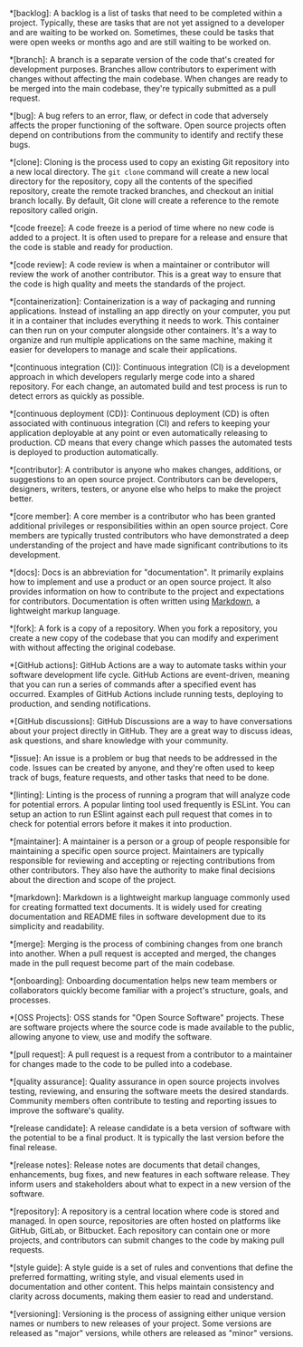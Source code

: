 *[backlog]: A backlog is a list of tasks that need to be completed within a project. Typically, these are tasks that are not yet assigned to a developer and are waiting to be worked on. Sometimes, these could be tasks that were open weeks or months ago and are still waiting to be worked on.

*[branch]: A branch is a separate version of the code that's created for development purposes. Branches allow contributors to experiment with changes without affecting the main codebase. When changes are ready to be merged into the main codebase, they're typically submitted as a pull request.

*[bug]: A bug refers to an error, flaw, or defect in code that adversely affects the proper functioning of the software. Open source projects often depend on contributions from the community to identify and rectify these bugs.

*[clone]: Cloning is the process used to copy an existing Git repository into a new local directory. The `git clone` command will create a new local directory for the repository, copy all the contents of the specified repository, create the remote tracked branches, and checkout an initial branch locally. By default, Git clone will create a reference to the remote repository called origin.

*[code freeze]: A code freeze is a period of time where no new code is added to a project. It is often used to prepare for a release and ensure that the code is stable and ready for production.

*[code review]: A code review is when a maintainer or contributor will review the work of another contributor. This is a great way to ensure that the code is high quality and meets the standards of the project.

*[containerization]: Containerization is a way of packaging and running applications. Instead of installing an app directly on your computer, you put it in a container that includes everything it needs to work. This container can then run on your computer alongside other containers. It's a way to organize and run multiple applications on the same machine, making it easier for developers to manage and scale their applications.

*[continuous integration (CI)]: Continuous integration (CI) is a development approach in which developers regularly merge code into a shared repository. For each change, an automated build and test process is run to detect errors as quickly as possible.

*[continuous deployment (CD)]: Continuous deployment (CD) is often associated with continuous integration (CI) and refers to keeping your application deployable at any point or even automatically releasing to production. CD means that every change which passes the automated tests is deployed to production automatically.

*[contributor]: A contributor is anyone who makes changes, additions, or suggestions to an open source project. Contributors can be developers, designers, writers, testers, or anyone else who helps to make the project better.

*[core member]: A core member is a contributor who has been granted additional privileges or responsibilities within an open source project. Core members are typically trusted contributors who have demonstrated a deep understanding of the project and have made significant contributions to its development.

*[docs]: Docs is an abbreviation for "documentation". It primarily explains how to implement and use a product or an open source project. It also provides information on how to contribute to the project and expectations for contributors. Documentation is often written using [Markdown](https://www.markdownguide.org/), a lightweight markup language.

*[fork]: A fork is a copy of a repository. When you fork a repository, you create a new copy of the codebase that you can modify and experiment with without affecting the original codebase.

*[GitHub actions]: GitHub Actions are a way to automate tasks within your software development life cycle. GitHub Actions are event-driven, meaning that you can run a series of commands after a specified event has occurred. Examples of GitHub Actions include running tests, deploying to production, and sending notifications.

*[GitHub discussions]: GitHub Discussions are a way to have conversations about your project directly in GitHub. They are a great way to discuss ideas, ask questions, and share knowledge with your community.

*[issue]: An issue is a problem or bug that needs to be addressed in the code. Issues can be created by anyone, and they're often used to keep track of bugs, feature requests, and other tasks that need to be done.

*[linting]: Linting is the process of running a program that will analyze code for potential errors. A popular linting tool used frequently is ESLint. You can setup an action to run ESlint against each pull request that comes in to check for potential errors before it makes it into production.

*[maintainer]: A maintainer is a person or a group of people responsible for maintaining a specific open source project. Maintainers are typically responsible for reviewing and accepting or rejecting contributions from other contributors. They also have the authority to make final decisions about the direction and scope of the project.

*[markdown]: Markdown is a lightweight markup language commonly used for creating formatted text documents. It is widely used for creating documentation and README files in software development due to its simplicity and readability.

*[merge]: Merging is the process of combining changes from one branch into another. When a pull request is accepted and merged, the changes made in the pull request become part of the main codebase.

*[onboarding]: Onboarding documentation helps new team members or collaborators quickly become familiar with a project's structure, goals, and processes.

*[OSS Projects]: OSS stands for "Open Source Software" projects. These are software projects where the source code is made available to the public, allowing anyone to view, use and modify the software.

*[pull request]: A pull request is a request from a contributor to a maintainer for changes made to the code to be pulled into a codebase.

*[quality assurance]: Quality assurance in open source projects involves testing, reviewing, and ensuring the software meets the desired standards. Community members often contribute to testing and reporting issues to improve the software's quality.

*[release candidate]: A release candidate is a beta version of software with the potential to be a final product. It is typically the last version before the final release.

*[release notes]: Release notes are documents that detail changes, enhancements, bug fixes, and new features in each software release. They inform users and stakeholders about what to expect in a new version of the software.

*[repository]: A repository is a central location where code is stored and managed. In open source, repositories are often hosted on platforms like GitHub, GitLab, or Bitbucket. Each repository can contain one or more projects, and contributors can submit changes to the code by making pull requests.

*[style guide]: A style guide is a set of rules and conventions that define the preferred formatting, writing style, and visual elements used in documentation and other content. This helps maintain consistency and clarity across documents, making them easier to read and understand.

*[versioning]: Versioning is the process of assigning either unique version names or numbers to new releases of your project. Some versions are released as "major" versions, while others are released as "minor" versions.

